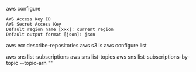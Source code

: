aws configure
```
AWS Access Key ID
AWS Secret Access Key
Default region name [xxx]: current region
Default output format [json]: json
```
aws ecr describe-repositories
aws s3 ls
aws configure list


aws sns  list-subscriptions
aws sns  list-topics
aws sns list-subscriptions-by-topic --topic-arn "<arn>"
